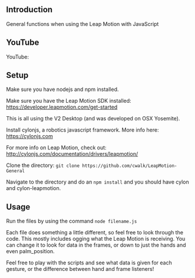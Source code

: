 ## Introduction

General functions when using the Leap Motion with JavaScript

## YouTube

YouTube: 

## Setup

Make sure you have nodejs and npm installed.

Make sure you have the Leap Motion SDK installed: https://developer.leapmotion.com/get-started

This is all using the V2 Desktop (and was developed on OSX Yosemite).

Install cylonjs, a robotics javascript framework. More info here: https://cylonjs.com

For more info on Leap Motion, check out: http://cylonjs.com/documentation/drivers/leapmotion/

Clone the directory: `git clone https://github.com/cwalk/LeapMotion-General`

Navigate to the directory and do an `npm install` and you should have cylon and cylon-leapmotion.

## Usage

Run the files by using the command `node filename.js`

Each file does something a little different, so feel free to look through the code. This mostly includes ogging what the Leap Motion is receiving. You can change it to look for data in the frames, or down to just the hands and even palm_position.

Feel free to play with the scripts and see what data is given for each gesture, or the difference between hand and frame listeners!
